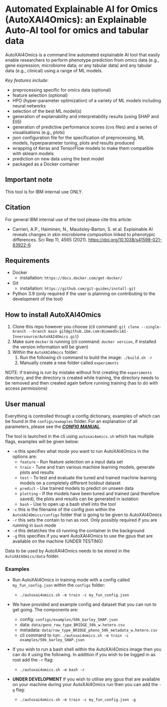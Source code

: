 <!--
 Copyright 2024 IBM Corp.
 
 Licensed under the Apache License, Version 2.0 (the "License");
 you may not use this file except in compliance with the License.
 You may obtain a copy of the License at
 
     http://www.apache.org/licenses/LICENSE-2.0
 
 Unless required by applicable law or agreed to in writing, software
 distributed under the License is distributed on an "AS IS" BASIS,
 WITHOUT WARRANTIES OR CONDITIONS OF ANY KIND, either express or implied.
 See the License for the specific language governing permissions and
 limitations under the License.
-->

# Automated Explainable AI for Omics (AutoXAI4Omics): an Explainable Auto-AI tool for omics and tabular data

AutoXAI4Omics is a command line automated explainable AI tool that easily enable researchers to perform phenotype prediction from omics data (e.g., gene expression; microbiome data; or any tabular data) and any tabular data (e.g., clinical) using a range of ML models.

*Key features include*:

* preprocessing specific for omics data (optional)
* feature selection (optional)
* HPO (hyper-parameter optimization) of a variety of ML models including neural networks
* selection of the best ML model(s)
* generation of explainability and interpretability results (using SHAP and Eli5)
* generation of predictive performance scores (cvs files) and a series of visualisations (e.g., plots)
* json configuration file for the specification of preprocessing, ML models, hyperparameter tuning, plots and results produced
* wrapping of Keras and TensorFlow models to make them compatible with sklearn models
* prediction on new data using the best model
* packaged as a Docker container

## Important note

This tool is for IBM internal use ONLY.

## Citation

For general IBM internal use of the tool please cite this article:

* Carrieri, A.P., Haiminen, N., Maudsley-Barton, S. et al. Explainable AI reveals changes in skin microbiome composition linked to phenotypic differences. Sci Rep 11, 4565 (2021). <https://doi.org/10.1038/s41598-021-83922-6>

## Requirements

* Docker
  * installation: `https://docs.docker.com/get-docker/`
* Git
  * installation: `https://github.com/git-guides/install-git`
* Python 3.9 (only required if the user is planning on contributing to the development of the tool)

## How to install AutoXAI4Omics

 1. Clone this repo however you choose (cli command: `git clone --single-branch --branch main git@github.ibm.com:BiomedSciAI-Innersource/AutoXAI4Omics.git`)
 2. Make sure `docker` is running (cli command: `docker version`, if installed the version information will be given)
 3. Within the `AutoXAI4Omics` folder:
       1. Run the following cli command to build the image: `./build.sh -r`
       2. Manually create a new folder called `experiments`

NOTE: if training is run by mistake without first creating the `experiments` directory, and the directory is created while training, the directory needs to be removed and then created again before running training (has to do with access permissions)

## User manual

Everything is controlled through a config dictionary, examples of which can be found in the `configs/exmaples` folder. For an explanation of all parameters, please see the [***CONFIG MANUAL***](https://github.ibm.com/BiomedSciAI-Innersource/AutoXAI4Omics/blob/main/configs/CONFIG_MANUAL.md).

The tool is launched in the cli using `autoxai4omics.sh` which has multiple flags, examples will be given below:

* `-m` this specifies what mode you want to run AutoXAI4Omics in the options are:
  * `feature` - Run feature selection on a input data set
  * `train` - Tune and train various machine learning models, generate plots and results
  * `test` - To test and evaluate the tuned and trained machine learning models on a completely different holdout dataset
  * `predict` - Use trained models to predict on unseen data
  * `plotting` - If the models have been tuned and trained (and therefore saved), the plots and results can be generated in isolation
  * `bash` - Use to open up a bash shell into the tool
* `-c` this is the filename of the config json within the `AutoXAI4Omics/configs` folder that is going to be given to AutoXAI4Omics
* `-r` this sets the contain to run as root. Only possibly required if you are running in `bash` mode
* `-d` this detatches the cli running the container in the background
* `-g` this specifies if you want AutoXAI4Omics to use the gpus that are available on the machine (UNDER TESTING)

Data to be used by AutoXAI4Omics needs to be stored in the `AutoXAI4Omics/data` folder.

### Examples

* Run AutoXAI4Omics in training mode with a config called `my_fun_config.json` within the `configs` folder:
  * `./autoxai4omics.sh -m train -c my_fun_config.json`

* We have provided and example config and dataset that you can run to get going. The components are:
  * config: `configs/examples/50k_barley_SHAP.json`
  * data: `data/geno_row_type_BRIDGE_50k_w.hetero.csv`
  * metadata: `data/row_type_BRIDGE_pheno_50k_metadata_w.hetero.csv`
  * cli command to run: `./autoxai4omics.sh -m train -c examples/50k_barley_SHAP.json`

* If you wish to run a bash shell within the AutoXAI4Omics image then you can do it using the following. In addition if you wish to be logged in as root add the `-r` flag:
  * `./autoxai4omics.sh -m bash -r`

* **UNDER DEVELOPMENT** If you wish to utilise any gpus that are available on your machine during your AutoXAI4Omics run then you can add the `-g` flag:
  * `./autoxai4omics.sh -m train -c my_fun_config.json -g`
